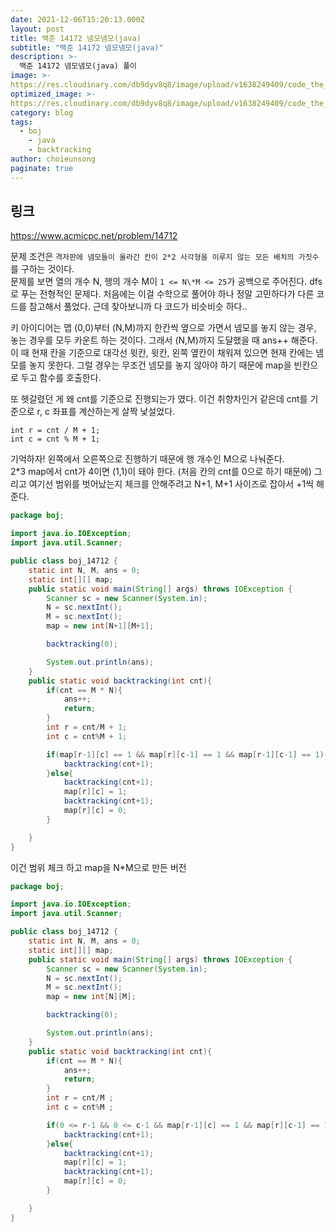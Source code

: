 ```yaml
---
date: 2021-12-06T15:20:13.000Z
layout: post
title: 백준 14172 넴모넴모(java)
subtitle: "백준 14172 넴모넴모(java)"
description: >-
  백준 14172 넴모넴모(java) 풀이
image: >-
https://res.cloudinary.com/db9dyv8q8/image/upload/v1638249409/code_the_dream_fpjpx7.jpg
optimized_image: >-
https://res.cloudinary.com/db9dyv8q8/image/upload/v1638249409/code_the_dream_fpjpx7.jpg
category: blog
tags:
  - boj
    - java
    - backtracking
author: choieunsong
paginate: true
---
```


## 링크

https://www.acmicpc.net/problem/14712

문제 조건은 `격자판에 넴모들이 올라간 칸이 2*2 사각형을 이루지 않는 모든 배치의 가짓수`를 구하는 것이다. <br>
문제를 보면 열의 개수 N, 행의 개수 M이 `1 <= N\*M <= 25`가 공백으로 주어진다. dfs로 푸는 전형적인 문제다.
처음에는 이걸 수학으로 풀어야 하나 정말 고민하다가 다른 코드를 참고해서 풀었다. 근데 찾아보니까 다 코드가 비슷비슷 하다..

키 아이디어는 맵 (0,0)부터 (N,M)까지 한칸씩 옆으로 가면서 넴모를 놓지 않는 경우, 놓는 경우를 모두 카운트 하는 것이다. 그래서 (N,M)까지 도달했을 때 ans++ 해준다.
이 때 현재 칸을 기준으로 대각선 윗칸, 윗칸, 왼쪽 옆칸이 채워져 있으면 현재 칸에는 넴모를 놓지 못한다. 그럴 경우는 무조건 넴모를 놓지 않아야 하기 때문에 map을 빈칸으로 두고 함수를 호출한다.

또 헷갈렸던 게 왜 cnt를 기준으로 진행되는가 였다. 이건 취향차인거 같은데 cnt를 기준으로 r, c 좌표를 계산하는게 살짝 낯설었다.

```
int r = cnt / M + 1;
int c = cnt % M + 1;
```

기억하자! 왼쪽에서 오른쪽으로 진행하기 때문에 행 개수인 M으로 나눠준다. <br>2\*3 map에서 cnt가 4이면 (1,1)이 돼야 한다. (처음 칸의 cnt를 0으로 하기 때문에) 그리고 여기선 범위를 벗어났는지 체크를 안해주려고 N+1, M+1 사이즈로 잡아서 +1씩 해준다.

```java
package boj;

import java.io.IOException;
import java.util.Scanner;

public class boj_14712 {
    static int N, M, ans = 0;
    static int[][] map;
    public static void main(String[] args) throws IOException {
        Scanner sc = new Scanner(System.in);
        N = sc.nextInt();
        M = sc.nextInt();
        map = new int[N+1][M+1];

        backtracking(0);

        System.out.println(ans);
    }
    public static void backtracking(int cnt){
        if(cnt == M * N){
            ans++;
            return;
        }
        int r = cnt/M + 1;
        int c = cnt%M + 1;

        if(map[r-1][c] == 1 && map[r][c-1] == 1 && map[r-1][c-1] == 1){
            backtracking(cnt+1);
        }else{
            backtracking(cnt+1);
            map[r][c] = 1;
            backtracking(cnt+1);
            map[r][c] = 0;
        }

    }
}

```

이건 범위 체크 하고 map을 N\*M으로 만든 버전

```java
package boj;

import java.io.IOException;
import java.util.Scanner;

public class boj_14712 {
    static int N, M, ans = 0;
    static int[][] map;
    public static void main(String[] args) throws IOException {
        Scanner sc = new Scanner(System.in);
        N = sc.nextInt();
        M = sc.nextInt();
        map = new int[N][M];

        backtracking(0);

        System.out.println(ans);
    }
    public static void backtracking(int cnt){
        if(cnt == M * N){
            ans++;
            return;
        }
        int r = cnt/M ;
        int c = cnt%M ;

        if(0 <= r-1 && 0 <= c-1 && map[r-1][c] == 1 && map[r][c-1] == 1 && map[r-1][c-1] == 1){
            backtracking(cnt+1);
        }else{
            backtracking(cnt+1);
            map[r][c] = 1;
            backtracking(cnt+1);
            map[r][c] = 0;
        }

    }
}

```
